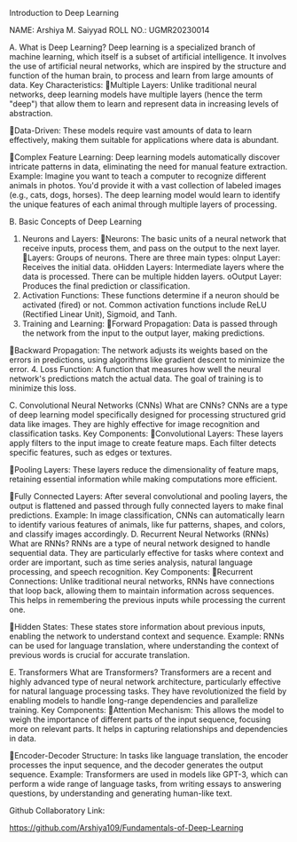 Introduction to Deep Learning


NAME:	Arshiya M. Saiyyad
ROLL NO.:	UGMR20230014


A. What is Deep Learning?
Deep learning is a specialized branch of machine learning, which itself is a subset of artificial intelligence. It involves the use of artificial neural networks, which are inspired by the structure and function of the human brain, to process and learn from large amounts of data.
Key Characteristics:
Multiple Layers: Unlike traditional neural networks, deep learning models have multiple layers (hence the term "deep") that allow them to learn and represent data in increasing levels of abstraction.

Data-Driven: These models require vast amounts of data to learn effectively, making them suitable for applications where data is abundant.

Complex Feature Learning: Deep learning models automatically discover intricate patterns in data, eliminating the need for manual feature extraction.
Example:
Imagine you want to teach a computer to recognize different animals in photos. You'd provide it with a vast collection of labeled images (e.g., cats, dogs, horses). The deep learning model would learn to identify the unique features of each animal through multiple layers of processing.


B. Basic Concepts of Deep Learning
1. Neurons and Layers:
Neurons: The basic units of a neural network that receive inputs, process them, and pass on the output to the next layer.
Layers: Groups of neurons. There are three main types:
oInput Layer: Receives the initial data.
oHidden Layers: Intermediate layers where the data is processed. There can be multiple hidden layers.
oOutput Layer: Produces the final prediction or classification.
2. Activation Functions:
These functions determine if a neuron should be activated (fired) or not. Common activation functions include ReLU (Rectified Linear Unit), Sigmoid, and Tanh.
3. Training and Learning:
Forward Propagation: Data is passed through the network from the input to the output layer, making predictions.

Backward Propagation: The network adjusts its weights based on the errors in predictions, using algorithms like gradient descent to minimize the error.
4. Loss Function:
A function that measures how well the neural network's predictions match the actual data. The goal of training is to minimize this loss.


C. Convolutional Neural Networks (CNNs)
What are CNNs?
CNNs are a type of deep learning model specifically designed for processing structured grid data like images. They are highly effective for image recognition and classification tasks.
Key Components:
Convolutional Layers: These layers apply filters to the input image to create feature maps. Each filter detects specific features, such as edges or textures.

Pooling Layers: These layers reduce the dimensionality of feature maps, retaining essential information while making computations more efficient.

Fully Connected Layers: After several convolutional and pooling layers, the output is flattened and passed through fully connected layers to make final predictions.
Example:
In image classification, CNNs can automatically learn to identify various features of animals, like fur patterns, shapes, and colors, and classify images accordingly.
D. Recurrent Neural Networks (RNNs)
What are RNNs?
RNNs are a type of neural network designed to handle sequential data. They are particularly effective for tasks where context and order are important, such as time series analysis, natural language processing, and speech recognition.
Key Components:
Recurrent Connections: Unlike traditional neural networks, RNNs have connections that loop back, allowing them to maintain information across sequences. This helps in remembering the previous inputs while processing the current one.

Hidden States: These states store information about previous inputs, enabling the network to understand context and sequence.
Example:
RNNs can be used for language translation, where understanding the context of previous words is crucial for accurate translation.

E. Transformers
What are Transformers?
Transformers are a recent and highly advanced type of neural network architecture, particularly effective for natural language processing tasks. They have revolutionized the field by enabling models to handle long-range dependencies and parallelize training.
Key Components:
Attention Mechanism: This allows the model to weigh the importance of different parts of the input sequence, focusing more on relevant parts. It helps in capturing relationships and dependencies in data.

Encoder-Decoder Structure: In tasks like language translation, the encoder processes the input sequence, and the decoder generates the output sequence.
Example:
Transformers are used in models like GPT-3, which can perform a wide range of language tasks, from writing essays to answering questions, by understanding and generating human-like text.

Github Collaboratory Link:

https://github.com/Arshiya109/Fundamentals-of-Deep-Learning
